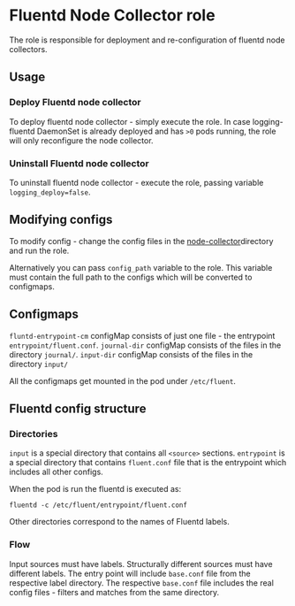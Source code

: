 # Fluentd Node Collector role

The role is responsible for deployment and re-configuration of fluentd node
collectors.

## Usage

### Deploy Fluentd node collector

To deploy fluentd node collector - simply execute the role.
In case logging-fluentd DaemonSet is already deployed and has `>0` pods running,
the role will only reconfigure the node collector.

### Uninstall Fluentd node collector

To uninstall fluentd node collector - execute the role, passing variable
`logging_deploy=false`.

## Modifying configs

To modify config - change the config files in the
[node-collector](../../configs/node-collector)directory and run the role.

Alternatively you can pass `config_path` variable to the role. This variable
must contain the full path to the configs which will be converted to configmaps.

## Configmaps
`fluntd-entrypoint-cm` configMap consists of just one file - the entrypoint
`entrypoint/fluent.conf`.
`journal-dir` configMap consists of the files in the directory `journal/`.
`input-dir` configMap consists of the files in the directory `input/`

All the configmaps get mounted in the pod under `/etc/fluent`.

## Fluentd config structure

### Directories

`input` is a special directory that contains all `<source>` sections.
`entrypoint` is a special directory that contains `fluent.conf` file that is the
entrypoint which includes all other configs.

When the pod is run the fluentd is executed as:

```
fluentd -c /etc/fluent/entrypoint/fluent.conf
```

Other directories correspond to the names of Fluentd labels.

### Flow

Input sources must have labels.
Structurally different sources must have different labels.
The entry point will include `base.conf` file from the respective label
directory.
The respective `base.conf` file includes the real config files - filters and
matches from the same directory.
